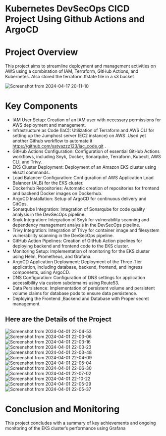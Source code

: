 # Kubernetes DevSecOps CICD Project Using Github Actions and ArgoCD



# Project Overview
This project aims to streamline deployment and management activities on AWS using a combination of IAM, Terraform, GitHub Actions, and Kubernetes. Also stored the terraform.tfstate file in a s3 bucket 

![Screenshot from 2024-04-17 20-11-10](https://github.com/satyazzz123/react-quiz-EKS-deployment/assets/105061492/83340b5a-319a-4949-bbb8-ce119e9b4ea2)
# Key Components
- IAM User Setup: Creation of an IAM user with necessary permissions for AWS deployment and management.
- Infrastructure as Code (IaC): Utilization of Terraform and AWS CLI for setting up the Jumphost server (EC2 instance) on AWS .Used yet another Github workflow to automate it https://github.com/satyazzz123/iac_code.git .
- GitHub Actions Configuration: Configuration of essential GitHub Actions workflows, including Snyk, Docker, Sonarqube, Terraform, Kubectl, AWS CLI, and Trivy.
- EKS Cluster Deployment: Deployment of an Amazon EKS cluster using eksctl commands.
- Load Balancer Configuration: Configuration of AWS Application Load Balancer (ALB) for the EKS cluster.
- Dockerhub Repositories: Automatic creation of repositories for frontend and backend Docker images on Dockerhub.
- ArgoCD Installation: Setup of ArgoCD for continuous delivery and GitOps.
- Sonarqube Integration: Integration of Sonarqube for code quality analysis in the DevSecOps pipeline.
- Snyk Integration: Integration of Snyk for vulnerability scanning and dependency management analysis in the DevSecOps pipeline.
- Trivy Integration: Integration of Trivy for container image and filesystem vulnerability scanning in the DevSecOps pipeline.
- GitHub Action Pipelines: Creation of GitHub Action pipelines for deploying backend and frontend code to the EKS cluster.
- Monitoring Setup: Implementation of monitoring for the EKS cluster using Helm, Prometheus, and Grafana.
- ArgoCD Application Deployment: Deployment of the Three-Tier application, including database, backend, frontend, and ingress components, using ArgoCD.
- DNS Configuration: Configuration of DNS settings for application accessibility via custom subdomains using Route53.
- Data Persistence: Implementation of persistent volume and persistent volume claims for database pods to ensure data persistence.
- Deploying the Frontend ,Backend and Database with Proper secret management.

## Here are the Details of the Project


![Screenshot from 2024-04-01 22-04-53](https://github.com/satyazzz123/react-quiz-EKS-deployment/assets/105061492/75199f85-b248-4465-aa7b-a5ed4786d5f4)
![Screenshot from 2024-04-01 22-03-06](https://github.com/satyazzz123/react-quiz-EKS-deployment/assets/105061492/b80af01e-c63e-4818-befd-43b423b81475)
![Screenshot from 2024-04-01 22-03-16](https://github.com/satyazzz123/react-quiz-EKS-deployment/assets/105061492/917e03b4-2617-4799-9417-4fb66330d66f)
![Screenshot from 2024-04-01 22-03-23](https://github.com/satyazzz123/react-quiz-EKS-deployment/assets/105061492/c5b7f429-1d04-4896-9bd0-0080748d2349)
![Screenshot from 2024-04-01 22-03-48](https://github.com/satyazzz123/react-quiz-EKS-deployment/assets/105061492/15dadef7-4949-414b-aad5-8ee1bb9a852b)
![Screenshot from 2024-04-01 22-04-09](https://github.com/satyazzz123/react-quiz-EKS-deployment/assets/105061492/af2fe144-8ca4-4380-b4a0-7cc384c157e7)
![Screenshot from 2024-04-01 22-05-04](https://github.com/satyazzz123/react-quiz-EKS-deployment/assets/105061492/3c348b97-6a64-4827-8676-c829f34bf671)
![Screenshot from 2024-04-01 22-06-30](https://github.com/satyazzz123/react-quiz-EKS-deployment/assets/105061492/cefdcee1-e218-484a-a815-9b20d5335af4)
![Screenshot from 2024-04-01 22-07-02](https://github.com/satyazzz123/react-quiz-EKS-deployment/assets/105061492/bf001afb-d1b6-49c8-a4c8-28b2f1f70af0)
![Screenshot from 2024-04-01 22-10-22](https://github.com/satyazzz123/react-quiz-EKS-deployment/assets/105061492/886372ba-05bf-486b-919b-a9e77463a92a)
![Screenshot from 2024-04-01 22-05-29](https://github.com/satyazzz123/react-quiz-EKS-deployment/assets/105061492/87f9753f-6137-4590-b81b-bf98cd924c92)
![Screenshot from 2024-04-01 22-05-37](https://github.com/satyazzz123/react-quiz-EKS-deployment/assets/105061492/f7727d29-31e0-4cb2-ad37-35072aa34a59)








# Conclusion and Monitoring
This project concludes with a summary of key achievements and ongoing monitoring of the EKS cluster’s performance using Grafana


